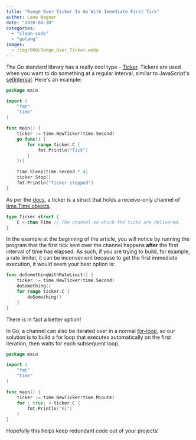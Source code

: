 ```yaml
---
title: "Range Over Ticker In Go With Immediate First Tick"
author: Lane Wagner
date: "2020-04-30"
categories: 
  - "clean-code"
  - "golang"
images:
  - /img/800/Range_Over_Ticker.webp
---
```


The Go standard library has a really cool type - [Ticker](https://gobyexample.com/tickers). Tickers are used when you want to do something at a regular interval, similar to JavaScript's [setInterval](https://www.w3schools.com/jsref/met_win_setinterval.asp). Here's an example:

```go
package main

import (
	"fmt"
	"time"
)

func main() {
	ticker := time.NewTicker(time.Second)
	go func() {
		for range ticker.C {
			fmt.Println("Tick")
		}
	}()

	time.Sleep(time.Second * 4)
	ticker.Stop()
	fmt.Println("Ticker stopped")
}
```

As per the [docs](https://golang.org/pkg/time/#Ticker), a ticker is a struct that holds a receive-only channel of [time.Time objects](/golang/golang-date-time/).

```go
type Ticker struct {
    C <-chan Time // The channel on which the ticks are delivered.
}
```

In the example at the beginning of the article, you will notice by running the program that the first tick sent over the channel happens **after** the first interval of time has elapsed. As such, if you are trying to build, for example, a rate limiter, it can be inconvenient because to get the first immediate execution, it would seem your best option is:

```go
func doSomethingWithRateLimit() {
	ticker := time.NewTicker(time.Second)
	doSomething()
	for range ticker.C {
		doSomething()
	}
}
```

There is in fact a better option!

In Go, a channel can also be iterated over in a normal [for-loop](/golang/golang-for-loop/), so our solution is to build a for loop that executes automatically on the first iteration, then waits for each subsequent loop.

```go
package main

import (
	"fmt"
	"time"
)

func main() {
	ticker := time.NewTicker(time.Minute)
	for ; true; <-ticker.C {
		fmt.Println("hi")
	}
}
```

Hopefully this helps keep redundant code out of your projects!
